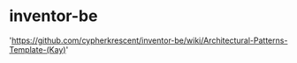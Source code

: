 # inventor-be
'https://github.com/cypherkrescent/inventor-be/wiki/Architectural-Patterns-Template-(Kay)'
